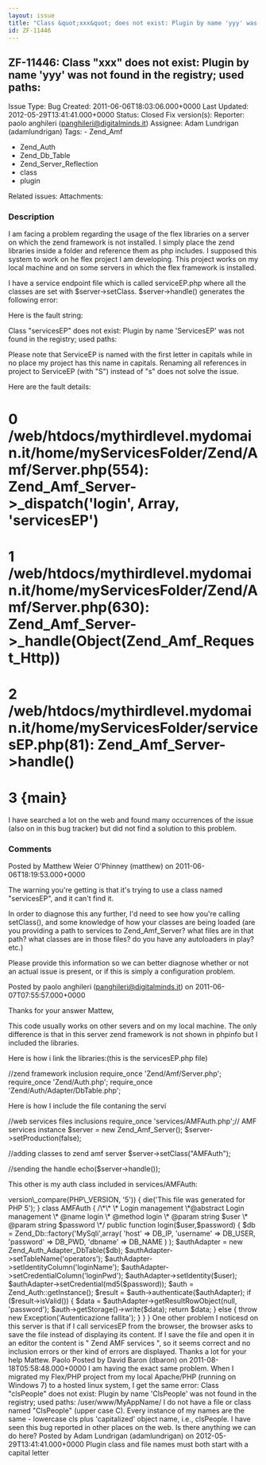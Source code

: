```yaml
---
layout: issue
title: "Class &quot;xxx&quot; does not exist: Plugin by name 'yyy' was not found in the registry; used paths:"
id: ZF-11446
---
```


ZF-11446: Class "xxx" does not exist: Plugin by name 'yyy' was not found in the registry; used paths:
-----------------------------------------------------------------------------------------------------

 Issue Type: Bug Created: 2011-06-06T18:03:06.000+0000 Last Updated: 2012-05-29T13:41:41.000+0000 Status: Closed Fix version(s): 
 Reporter:  paolo anghileri (panghileri@digitalminds.it)  Assignee:  Adam Lundrigan (adamlundrigan)  Tags: - Zend\_Amf
- Zend\_Auth
- Zend\_Db\_Table
- Zend\_Server\_Reflection
- class
- plugin
 
 Related issues: 
 Attachments: 
### Description

I am facing a problem regarding the usage of the flex libraries on a server on which the zend framework is not installed. I simply place the zend libraries inside a folder and reference them as php includes. I supposed this system to work on he flex project I am developing. This project works on my local machine and on some servers in which the flex framework is installed.

I have a service endpoint file which is called serviceEP.php where all the classes are set with $server->setClass. $server->handle() generates the following error:

Here is the fault string:

Class "servicesEP" does not exist: Plugin by name 'ServicesEP' was not found in the registry; used paths:

Please note that ServiceEP is named with the first letter in capitals while in no place my project has this name in capitals. Renaming all references in project to ServiceEP (with "S") instead of "s" does not solve the issue.

Here are the fault details:

0 /web/htdocs/mythirdlevel.mydomain.it/home/myServicesFolder/Zend/Amf/Server.php(554): Zend\_Amf\_Server->\_dispatch('login', Array, 'servicesEP')
==================================================================================================================================================

1 /web/htdocs/mythirdlevel.mydomain.it/home/myServicesFolder/Zend/Amf/Server.php(630): Zend\_Amf\_Server->\_handle(Object(Zend\_Amf\_Request\_Http))
====================================================================================================================================================

2 /web/htdocs/mythirdlevel.mydomain.it/home/myServicesFolder/servicesEP.php(81): Zend\_Amf\_Server->handle()
============================================================================================================

3 {main}
========

I have searched a lot on the web and found many occurrences of the issue (also on in this bug tracker) but did not find a solution to this problem.

 

 

### Comments

Posted by Matthew Weier O'Phinney (matthew) on 2011-06-06T18:19:53.000+0000

The warning you're getting is that it's trying to use a class named "servicesEP", and it can't find it.

In order to diagnose this any further, I'd need to see how you're calling setClass(), and some knowledge of how your classes are being loaded (are you providing a path to services to Zend\_Amf\_Server? what files are in that path? what classes are in those files? do you have any autoloaders in play? etc.)

Please provide this information so we can better diagnose whether or not an actual issue is present, or if this is simply a configuration problem.

 

 

Posted by paolo anghileri (panghileri@digitalminds.it) on 2011-06-07T07:55:57.000+0000

Thanks for your answer Mattew,

This code usually works on other severs and on my local machine. The only difference is that in this server zend framework is not shown in phpinfo but I included the libraries.

Here is how i link the libraries:(this is the servicesEP.php file)

//zend framework inclusion require\_once 'Zend/Amf/Server.php'; require\_once 'Zend/Auth.php'; require\_once 'Zend/Auth/Adapter/DbTable.php';

Here is how I include the file contaning the servi

//web services files inclusions require\_once 'services/AMFAuth.php';// AMF services instance $server = new Zend\_Amf\_Server(); $server->setProduction(false);

//adding classes to zend amf server $server->setClass("AMFAuth");

//sending the handle echo($server->handle());

This other is my auth class included in services/AMFAuth:

<?php /\*\* \* Authentication management services \* @abstract Authentication management services \* @access public \* @author paolo anghileri @ antesitum \*/ if (0 > version\_compare(PHP\_VERSION, '5')) { die('This file was generated for PHP 5'); }

class AMFAuth { /\*\* \* Login management \*@abstract Login management \* @name login \* @method login \* @param string $user \* @param string $password \*/ public function login($user,$password) {

 
        $db = Zend_Db::factory('MySqli',array(
            'host'     => DB_IP,  
            'username' => DB_USER,  
            'password' => DB_PWD,  
            'dbname'   => DB_NAME  
            )
        );
    
        $authAdapter  = new Zend_Auth_Adapter_DbTable($db);  
        $authAdapter->setTableName('operators');  
        $authAdapter->setIdentityColumn('loginName');  
        $authAdapter->setCredentialColumn('loginPwd');  
        $authAdapter->setIdentity($user);  
        $authAdapter->setCredential(md5($password));  
        $auth = Zend_Auth::getInstance();  
    
        $result = $auth->authenticate($authAdapter);
    
        if ($result->isValid()) {
            $data = $authAdapter->getResultRowObject(null, 'password'); 
            $auth->getStorage()->write($data);
            return $data;
        }
        else {
            throw new Exception('Autenticazione fallita');
        }
    }


}

One other problem I noticesd on this server is that if I call servicesEP from the browser, the browser asks to save the file instead of displaying its content. If I save the file and open it in an editor the content is "

Zend AMF services

", so it seems correct and no inclusion errors or ther kind of errors are displayed.

Thanks a lot for your help Mattew.

Paolo

 

 

Posted by David Baron (dbaron) on 2011-08-18T05:58:48.000+0000

I am having the exact same problem. When I migrated my Flex/PHP project from my local Apache/PHP (running on Windows 7) to a hosted linux system, I get the same error: Class "clsPeople" does not exist: Plugin by name 'ClsPeople' was not found in the registry; used paths: /user/www/MyAppName/

I do not have a file or class named "ClsPeople" (upper case C). Every instance of my names are the same - lowercase cls plus 'capitalized' object name, i.e., clsPeople. I have seen this bug reported in other places on the web. Is there anything we can do here?

 

 

Posted by Adam Lundrigan (adamlundrigan) on 2012-05-29T13:41:41.000+0000

Plugin class and file names must both start with a capital letter

 

 